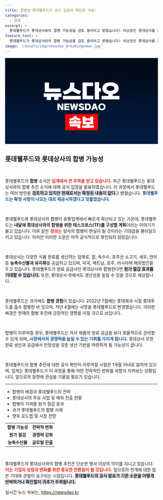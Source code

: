 ```yaml
---
title: 합병설 롯데웰푸드의 공식 입장과 확인된 사실!
categories:
  - 경제
excerpt: >
  롯데웰푸드가 롯데상사와의 합병 가능성을 검토 중이라고 밝혔습니다! 비상장인 롯데상사를 흡수합병하면 원가 절감 효과와 생산성 향상이 기대되는데요. 자세한 내용이 궁금하다면 클릭하세요!
feature_text: >
  롯데웰푸드가 롯데상사와의 합병 가능성을 검토 중이라고 밝혔습니다! 비상장인 롯데상사를 흡수합병하면 원가 절감 효과와 생산성 향상이 기대되는데요. 자세한 내용이 궁금하다면 클릭하세요!
image: '/assets/img/newsdao_breakingnews.jpg'
---
```


<p><img src="/assets/img/newsdao_breakingnews.jpg" alt="flaretime 속보" /></p>

<h2 data-ke-size="size26">롯데웰푸드와 롯데상사의 합병 가능성</h2>

<p data-ke-size="size16">&nbsp;</p>

<p>롯데웰푸드의 <b>합병</b> 소식은 <b><span style="color: #ee2323;">업계에서 큰 주목을 받고 있습니다.</span></b> 최근 롯데웰푸드는 롯데상사와의 합병 추진 소식에 대해 공식 입장을 발표하였습니다. 이 과정에서 롯데웰푸드는 여러 방안을 <b><span style="background-color: #21538527;">검토하고 있지만 현재로서는 확정된 내용이 없다</span></b>고 밝혔습니다. <b><span style="color: #1a5490;">롯데웰푸드는 확정 사항이 나오는 대로 재공시하겠다고 덧붙였습니다.</span></b></p>

<p data-ke-size="size16">&nbsp;</p>

<p>롯데웰푸드와 롯데상사의 합병이 유통업계에서 빠르게 확산되고 있는 가운데, 롯데웰푸드는 <b>내달에 롯데상사와의 합병을 위한 태스크포스(TF)를 구성할 계획</b>이라는 이야기가 돌고 있습니다. 이와 같은 <b><span style="color: #ee2323;">정보는</span></b> 양사의 합병이 현실이 될 것이라는 기대감을 불러일으키고 있습니다. 하지만 이러한 소문은 아직 공식적으로 확인되지 않았습니다.</p>

<p data-ke-size="size16">&nbsp;</p>

<p>롯데상사는 다양한 식품 원료를 생산하는 업체로, 콩, 옥수수, 호주산 소고기, 새우, 연어 등 <b>농축수산물과 유지류</b>를 공급하고 있으며, 미국, 베트남, 호주, 러시아에 해외법인을 두고 있습니다. 롯데웰푸드가 원료 공급사인 롯데상사와 합병한다면 <b><span style="background-color: #21538527;">원가 절감 효과를 기대할 수 있습니다.</span></b> 또한, 롯데상사 측에서도 생산성을 높일 수 있을 것으로 예상됩니다. </p>

<p data-ke-size="size16">&nbsp;</p>

<p>롯데웰푸드는 과거에도 <b>합병 경험</b>이 있습니다. 2022년 7월에는 롯데제과 시절 롯데푸드를 흡수 합병한 바 있으며, 작년 4월에는 사명을 롯데웰푸드로 변경했습니다. 이러한 배경은 현재의 합병 추진에 긍정적인 영향을 미칠 것으로 보입니다.</p>

<p data-ke-size="size16">&nbsp;</p>

<p>합병이 이루어질 경우, 롯데웰푸드는 자사 제품의 원료 공급을 보다 효율적으로 관리할 수 있게 되며, <b><span style="color: #1a5490;">시장에서의 경쟁력을 높일 수 있는 기회를 가지게 됩니다.</span></b> 롯데상사 또한 원료 생산과 공급에서 안정성을 갖춘 생산 기반을 마련하게 될 가능성이 큽니다.</p>

<p data-ke-size="size16">&nbsp;</p>

<p>롯데웰푸드의 합병 추진에 대한 공식 확인이 이루어질 시점은 1개월 이내로 알려져 있으며, 업계는 롯데웰푸드가 이 과정을 통해 어떤 전략적인 변화를 꾀할지 지켜보는 상황입니다. 앞으로의 동향에 관심을 기울일 필요가 있습니다.</p>

<hr>

<ul>
  <li>합병의 배경과 롯데웰푸드의 전략</li>
  <li>롯데상사의 주요 사업 및 해외 진출 현황</li>
  <li>합병이 가져올 원가 절감 효과</li>
  <li>과거 롯데웰푸드의 합병 사례</li>
  <li>향후 로드맵 및 시장 전망</li>
</ul>

<table>
  <tr>
    <td style="text-align: center; height: 17px;"><b>합병 가능성</b></td>
    <td style="text-align: center; height: 17px;"><b>전략적 변화</b></td>
  </tr>
  <tr>
    <td style="text-align: center; height: 17px;"><b>원가 절감</b></td>
    <td style="text-align: center; height: 17px;"><b>경쟁력 강화</b></td>
  </tr>
  <tr>
    <td style="text-align: center; height: 17px;"><b>농축수산물</b></td>
    <td style="text-align: center; height: 17px;"><b>글로벌 진출</b></td>
  </tr>
</table>

<p data-ke-size="size16">&nbsp;</p> 

<p>롯데웰푸드의 롯데상사와의 합병 추진은 단순한 행사 이상의 의미를 지니고 있습니다. <b><span style="color: #ee2323;">이는 기업의 성장과 변화를 위한 중요한 전환점이 될 것입니다.</span></b> 앞으로의 전개에 대한 많은 기대와 관찰이 요구되는 시점입니다. <b><span style="background-color: #21538527;">롯데웰푸드의 공식 발표가 기존 소문을 어떻게 반박하거나 확인할지 귀추가 주목됩니다.</span></b></p>
실시간 뉴스 속보는, <a href="https://newsdao.kr" rel="dofollow">https://newsdao.kr</a>


